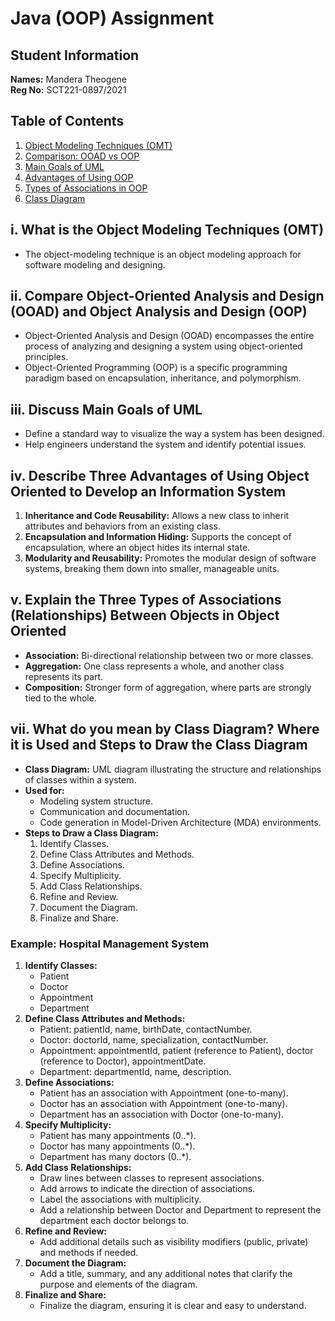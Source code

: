 # Java (OOP) Assignment

## Student Information
**Names:** Mandera Theogene  
**Reg No:** SCT221-0897/2021

## Table of Contents
1. [Object Modeling Techniques (OMT)](#i-what-is-the-object-modeling-techniques-omt)
2. [Comparison: OOAD vs OOP](#ii-compare-object-oriented-analysis-and-design-ooad-and-object-analysis-and-designoop)
3. [Main Goals of UML](#iii-discuss-main-goals-of-uml)
4. [Advantages of Using OOP](#iv-describe-three-advantages-of-using-object-oriented-to-develop-an-information-system)
5. [Types of Associations in OOP](#v-explain-the-three-types-of-associations-relationships-between-objects-in-object-oriented)
6. [Class Diagram](#vii-what-do-you-mean-by-class-diagram-where-it-is-used-and-also-discuss-the-steps-to-draw-the-class-diagram-with-any-one-example)

## i. What is the Object Modeling Techniques (OMT)
- The object-modeling technique is an object modeling approach for software modeling and designing.

## ii. Compare Object-Oriented Analysis and Design (OOAD) and Object Analysis and Design (OOP)
- Object-Oriented Analysis and Design (OOAD) encompasses the entire process of analyzing and designing a system using object-oriented principles.
- Object-Oriented Programming (OOP) is a specific programming paradigm based on encapsulation, inheritance, and polymorphism.

## iii. Discuss Main Goals of UML
- Define a standard way to visualize the way a system has been designed.
- Help engineers understand the system and identify potential issues.

## iv. Describe Three Advantages of Using Object Oriented to Develop an Information System
1. **Inheritance and Code Reusability:** Allows a new class to inherit attributes and behaviors from an existing class.
2. **Encapsulation and Information Hiding:** Supports the concept of encapsulation, where an object hides its internal state.
3. **Modularity and Reusability:** Promotes the modular design of software systems, breaking them down into smaller, manageable units.

## v. Explain the Three Types of Associations (Relationships) Between Objects in Object Oriented
- **Association:** Bi-directional relationship between two or more classes.
- **Aggregation:** One class represents a whole, and another class represents its part.
- **Composition:** Stronger form of aggregation, where parts are strongly tied to the whole.

## vii. What do you mean by Class Diagram? Where it is Used and Steps to Draw the Class Diagram
- **Class Diagram:** UML diagram illustrating the structure and relationships of classes within a system.
- **Used for:**
  - Modeling system structure.
  - Communication and documentation.
  - Code generation in Model-Driven Architecture (MDA) environments.
- **Steps to Draw a Class Diagram:**
  1. Identify Classes.
  2. Define Class Attributes and Methods.
  3. Define Associations.
  4. Specify Multiplicity.
  5. Add Class Relationships.
  6. Refine and Review.
  7. Document the Diagram.
  8. Finalize and Share.

### Example: Hospital Management System
1. **Identify Classes:**
   - Patient
   - Doctor
   - Appointment
   - Department
2. **Define Class Attributes and Methods:**
   - Patient: patientId, name, birthDate, contactNumber.
   - Doctor: doctorId, name, specialization, contactNumber.
   - Appointment: appointmentId, patient (reference to Patient), doctor (reference to Doctor), appointmentDate.
   - Department: departmentId, name, description.
3. **Define Associations:**
   - Patient has an association with Appointment (one-to-many).
   - Doctor has an association with Appointment (one-to-many).
   - Department has an association with Doctor (one-to-many).
4. **Specify Multiplicity:**
   - Patient has many appointments (0..*).
   - Doctor has many appointments (0..*).
   - Department has many doctors (0..*).
5. **Add Class Relationships:**
   - Draw lines between classes to represent associations.
   - Add arrows to indicate the direction of associations.
   - Label the associations with multiplicity.
   - Add a relationship between Doctor and Department to represent the department each doctor belongs to.
6. **Refine and Review:**
   - Add additional details such as visibility modifiers (public, private) and methods if needed.
7. **Document the Diagram:**
   - Add a title, summary, and any additional notes that clarify the purpose and elements of the diagram.
8. **Finalize and Share:**
   - Finalize the diagram, ensuring it is clear and easy to understand.
